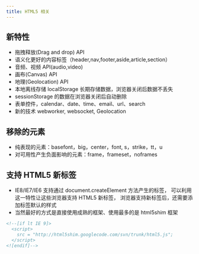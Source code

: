 ```yaml
---
title: HTML5 相关
---
```


## 新特性

- 拖拽释放(Drag and drop) API
- 语义化更好的内容标签（header,nav,footer,aside,article,section）
- 音频、视频 API(audio,video)
- 画布(Canvas) API
- 地理(Geolocation) API
- 本地离线存储 localStorage 长期存储数据，浏览器关闭后数据不丢失
- sessionStorage 的数据在浏览器关闭后自动删除
- 表单控件，calendar、date、time、email、url、search
- 新的技术 webworker, websocket, Geolocation

## 移除的元素

- 纯表现的元素：basefont，big，center，font, s，strike，tt，u
- 对可用性产生负面影响的元素：frame，frameset，noframes

## 支持 HTML5 新标签

- IE8/IE7/IE6 支持通过 document.createElement 方法产生的标签， 可以利用这一特性让这些浏览器支持 HTML5 新标签， 浏览器支持新标签后，还需要添加标签默认的样式
- 当然最好的方式是直接使用成熟的框架、使用最多的是 html5shim 框架

```html
<!--[if lt IE 9]>
  <script>
    src = "http://html5shim.googlecode.com/svn/trunk/html5.js";
  </script>
<![endif]-->
```